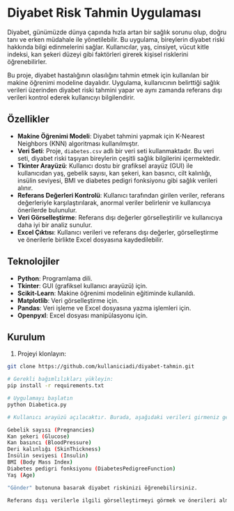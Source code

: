 # Diyabet Risk Tahmin Uygulaması
 Diyabet, günümüzde dünya çapında hızla artan bir sağlık sorunu olup, doğru tanı ve  erken müdahale ile yönetilebilir. Bu uygulama, bireylerin diyabet riski hakkında bilgi  edinmelerini sağlar. Kullanıcılar, yaş, cinsiyet, vücut kitle indeksi, kan şekeri düzeyi  gibi faktörleri girerek kişisel risklerini öğrenebilirler. 


Bu proje, diyabet hastalığının olasılığını tahmin etmek için kullanılan bir makine öğrenimi modeline dayalıdır. Uygulama, kullanıcının belirttiği sağlık verileri üzerinden diyabet riski tahmini yapar ve aynı zamanda referans dışı verileri kontrol ederek kullanıcıyı bilgilendirir.

## Özellikler

- **Makine Öğrenimi Modeli**: Diyabet tahmini yapmak için K-Nearest Neighbors (KNN) algoritması kullanılmıştır.
- **Veri Seti**: Proje, `diabetes.csv` adlı bir veri seti kullanmaktadır. Bu veri seti, diyabet riski taşıyan bireylerin çeşitli sağlık bilgilerini içermektedir.
- **Tkinter Arayüzü**: Kullanıcı dostu bir grafiksel arayüz (GUI) ile kullanıcıdan yaş, gebelik sayısı, kan şekeri, kan basıncı, cilt kalınlığı, insülin seviyesi, BMI ve diabetes pedigri fonksiyonu gibi sağlık verileri alınır.
- **Referans Değerleri Kontrolü**: Kullanıcı tarafından girilen veriler, referans değerleriyle karşılaştırılarak, anormal veriler belirlenir ve kullanıcıya önerilerde bulunulur.
- **Veri Görselleştirme**: Referans dışı değerler görselleştirilir ve kullanıcıya daha iyi bir analiz sunulur.
- **Excel Çıktısı**: Kullanıcı verileri ve referans dışı değerler, görselleştirme ve önerilerle birlikte Excel dosyasına kaydedilebilir.

## Teknolojiler

- **Python**: Programlama dili.
- **Tkinter**: GUI (grafiksel kullanıcı arayüzü) için.
- **Scikit-Learn**: Makine öğrenimi modelinin eğitiminde kullanıldı.
- **Matplotlib**: Veri görselleştirme için.
- **Pandas**: Veri işleme ve Excel dosyasına yazma işlemleri için.
- **Openpyxl**: Excel dosyası manipülasyonu için.

## Kurulum

1. Projeyi klonlayın:

```bash
git clone https://github.com/kullaniciadi/diyabet-tahmin.git

# Gerekli bağımlılıkları yükleyin:
pip install -r requirements.txt

# Uygulamayı başlatın
python Diabetica.py

# Kullanıcı arayüzü açılacaktır. Burada, aşağıdaki verileri girmeniz gerekecek:

Gebelik sayısı (Pregnancies)
Kan şekeri (Glucose)
Kan basıncı (BloodPressure)
Deri kalınlığı (SkinThickness)
İnsülin seviyesi (Insulin)
BMI (Body Mass Index)
Diabetes pedigri fonksiyonu (DiabetesPedigreeFunction)
Yaş (Age)

"Gönder" butonuna basarak diyabet riskinizi öğrenebilirsiniz.

Referans dışı verilerle ilgili görselleştirmeyi görmek ve önerileri almak için grafikler ve yazılar görüntülenecektir.



